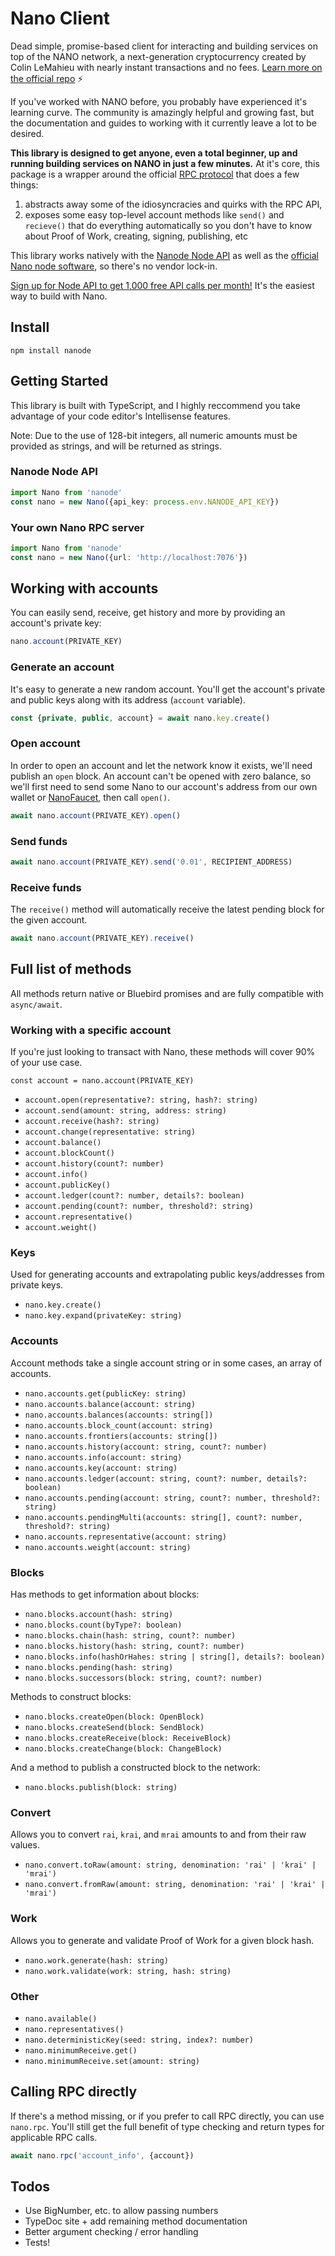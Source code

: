 # Nano Client

Dead simple, promise-based client for interacting and building services on top of the NANO network, a next-generation cryptocurrency created by Colin LeMahieu with nearly instant transactions and no fees. [Learn more on the official repo](https://nanode.co/node-api) ⚡️

If you've worked with NANO before, you probably have experienced it's learning curve. The community is amazingly helpful and growing fast,
but the documentation and guides to working with it currently leave a lot to be desired.

**This library is designed to get anyone, even a total beginner, up and running building services on NANO in just a few minutes.** At it's core,
this package is a wrapper around the official [RPC protocol](https://github.com/nanocurrency/raiblocks/wiki/RPC-protocol) that does a few things:

1. abstracts away some of the idiosyncracies and quirks with the RPC API,
2. exposes some easy top-level account methods like `send()` and `recieve()` that do everything automatically so you don't have to know about Proof of Work, creating, signing, publishing, etc

This library works natively with the [Nanode Node API](https://www.nanode.co/node-api) as well as the [official Nano node software](https://github.com/nanocurrency/raiblocks), so there's no vendor lock-in.

[Sign up for Node API to get 1,000 free API calls per month!](https://www.nanode.co/node-api) It's the easiest way to build with Nano.

## Install

`npm install nanode`

## Getting Started

This library is built with TypeScript, and I highly reccommend you take advantage of your code editor's Intellisense features.

Note: Due to the use of 128-bit integers, all numeric amounts must be provided as strings, and will be returned as strings.

### Nanode Node API

```typescript
import Nano from 'nanode'
const nano = new Nano({api_key: process.env.NANODE_API_KEY})
```

### Your own Nano RPC server

```typescript
import Nano from 'nanode'
const nano = new Nano({url: 'http://localhost:7076'})
```

## Working with accounts

You can easily send, receive, get history and more by providing an account's private key:

```typescript
nano.account(PRIVATE_KEY)
```

### Generate an account

It's easy to generate a new random account. You'll get the account's private and public keys along with its address (`account` variable).

```typescript
const {private, public, account} = await nano.key.create()
```

### Open account

In order to open an account and let the network know it exists, we'll need publish an `open` block. An account can't be opened with zero balance, so we'll first need to send some Nano to our account's address from our own wallet or [NanoFaucet](https://www.nanofaucet.org/), then call `open()`.

```typescript
await nano.account(PRIVATE_KEY).open()
```

### Send funds

```typescript
await nano.account(PRIVATE_KEY).send('0.01', RECIPIENT_ADDRESS)
```

### Receive funds

The `receive()` method will automatically receive the latest pending block for the given account.

```typescript
await nano.account(PRIVATE_KEY).receive()
```

## Full list of methods

All methods return native or Bluebird promises and are fully compatible with `async/await`.

### Working with a specific account

If you're just looking to transact with Nano, these methods will cover 90% of your use case.

`const account = nano.account(PRIVATE_KEY)`

* `account.open(representative?: string, hash?: string)`
* `account.send(amount: string, address: string)`
* `account.receive(hash?: string)`
* `account.change(representative: string)`
* `account.balance()`
* `account.blockCount()`
* `account.history(count?: number)`
* `account.info()`
* `account.publicKey()`
* `account.ledger(count?: number, details?: boolean)`
* `account.pending(count?: number, threshold?: string)`
* `account.representative()`
* `account.weight()`

### Keys

Used for generating accounts and extrapolating public keys/addresses from private keys.

* `nano.key.create()`
* `nano.key.expand(privateKey: string)`

### Accounts

Account methods take a single account string or in some cases, an array of accounts.

* `nano.accounts.get(publicKey: string)`
* `nano.accounts.balance(account: string)`
* `nano.accounts.balances(accounts: string[])`
* `nano.accounts.block_count(account: string)`
* `nano.accounts.frontiers(accounts: string[])`
* `nano.accounts.history(account: string, count?: number)`
* `nano.accounts.info(account: string)`
* `nano.accounts.key(account: string)`
* `nano.accounts.ledger(account: string, count?: number, details?: boolean)`
* `nano.accounts.pending(account: string, count?: number, threshold?: string)`
* `nano.accounts.pendingMulti(accounts: string[], count?: number, threshold?: string)`
* `nano.accounts.representative(account: string)`
* `nano.accounts.weight(account: string)`

### Blocks

Has methods to get information about blocks:

* `nano.blocks.account(hash: string)`
* `nano.blocks.count(byType?: boolean)`
* `nano.blocks.chain(hash: string, count?: number)`
* `nano.blocks.history(hash: string, count?: number)`
* `nano.blocks.info(hashOrHahes: string | string[], details?: boolean)`
* `nano.blocks.pending(hash: string)`
* `nano.blocks.successors(block: string, count?: number)`

Methods to construct blocks:

* `nano.blocks.createOpen(block: OpenBlock)`
* `nano.blocks.createSend(block: SendBlock)`
* `nano.blocks.createReceive(block: ReceiveBlock)`
* `nano.blocks.createChange(block: ChangeBlock)`

And a method to publish a constructed block to the network:

* `nano.blocks.publish(block: string)`

### Convert

Allows you to convert `rai`, `krai`, and `mrai` amounts to and from their raw values.

* `nano.convert.toRaw(amount: string, denomination: 'rai' | 'krai' | 'mrai')`
* `nano.convert.fromRaw(amount: string, denomination: 'rai' | 'krai' | 'mrai')`

### Work

Allows you to generate and validate Proof of Work for a given block hash.

* `nano.work.generate(hash: string)`
* `nano.work.validate(work: string, hash: string)`

### Other

* `nano.available()`
* `nano.representatives()`
* `nano.deterministicKey(seed: string, index?: number)`
* `nano.minimumReceive.get()`
* `nano.minimumReceive.set(amount: string)`

## Calling RPC directly

If there's a method missing, or if you prefer to call RPC directly, you can use `nano.rpc`. You'll still get the full benefit of type checking and return types for applicable RPC calls.

```typescript
await nano.rpc('account_info', {account})
```

## Todos

* Use BigNumber, etc. to allow passing numbers
* TypeDoc site + add remaining method documentation
* Better argument checking / error handling
* Tests!
